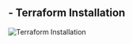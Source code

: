 ## - Terraform Installation

![Terraform Installation ](https://github.com/user-attachments/assets/07021b74-3841-4366-bbbc-a2c717275136)
